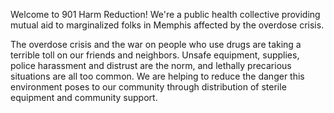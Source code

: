 Welcome to 901 Harm Reduction! We're a public health collective providing mutual aid to marginalized folks in Memphis affected by the overdose crisis.

<!-- TODO: add amazon wishlist page -->

The overdose crisis and the war on people who use drugs are taking a terrible toll on our friends and neighbors. Unsafe equipment, supplies, police harassment and distrust are the norm, and lethally precarious situations are all too common. We are helping to reduce the danger this environment poses to our community through distribution of sterile equipment and community support.
